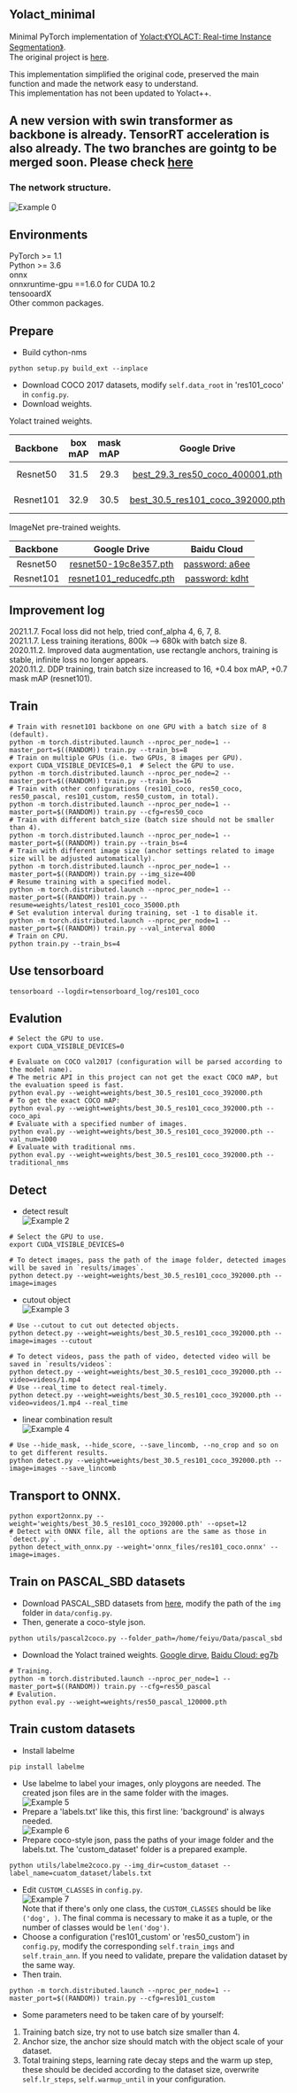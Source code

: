 ## Yolact_minimal
Minimal PyTorch implementation of [Yolact:《YOLACT: Real-time Instance Segmentation》](https://arxiv.org/abs/1904.02689).  
The original project is [here](https://github.com/dbolya/yolact).  

This implementation simplified the original code, preserved the main function and made the network easy to understand.  
This implementation has not been updated to Yolact++.  


## A new version with swin transformer as backbone is already. TensorRT acceleration is also already. The two branches are gointg to be merged soon. Please check [here](https://github.com/feiyuhuahuo/Yolact_minimal/tree/dev)  

### The network structure.  
![Example 0](readme_imgs/network.png)

## Environments  
PyTorch >= 1.1  
Python >= 3.6  
onnx  
onnxruntime-gpu ==1.6.0 for CUDA 10.2  
tensooardX  
Other common packages.  

## Prepare
- Build cython-nms  
```Shell
python setup.py build_ext --inplace
```
- Download COCO 2017 datasets, modify `self.data_root` in 'res101_coco' in `config.py`. 
- Download weights.

Yolact trained weights.  

|Backbone   | box mAP  | mask mAP | Google Drive                                                                                                   |Baidu Cloud                                                       |
|:---------:|:--------:|:--------:|:--------------------------------------------------------------------------------------------------------------:|:----------------------------------------------------------------:|
|Resnet50   | 31.5     | 29.3     | [best_29.3_res50_coco_400001.pth](https://drive.google.com/file/d/1pe8T2GhS7Vg9ahX3PmSgLD73rwr8NdQm/view?usp=sharing)    |[password: 2v8s](https://pan.baidu.com/s/1dMy_qRfY1I-SIyPwwk2vMQ) |
|Resnet101  | 32.9     | 30.5     | [best_30.5_res101_coco_392000.pth](https://drive.google.com/file/d/17mPdwqSZGMKuj5P9iVd2Il56J2UUzpzL/view?usp=sharing)   |[password: 0jq2](https://pan.baidu.com/s/1L7jSW_yoYWS8RPhbunj7hQ) |

ImageNet pre-trained weights.  

| Backbone  | Google Drive                                                                                                    |Baidu Cloud                                                        |
|:---------:|:---------------------------------------------------------------------------------------------------------------:|:-----------------------------------------------------------------:|
| Resnet50  | [resnet50-19c8e357.pth](https://drive.google.com/file/d/1Uwz7BYHEmPuMCRQDW2wD00Jbeb-jxWng/view?usp=sharing)     | [password: a6ee](https://pan.baidu.com/s/1aFLE-e1KdH_FxRlisWzTHw) |
| Resnet101 | [resnet101_reducedfc.pth](https://drive.google.com/file/d/1vaDqYNB__jTB7_p9G6QTMvoMDlGkHzhP/view?usp=sharing)   | [password: kdht](https://pan.baidu.com/s/1ha4aH7xVg-0J0Ukcqcr6OQ) |

## Improvement log
2021.1.7. Focal loss did not help, tried conf_alpha 4, 6, 7, 8.  
2021.1.7. Less training iterations, 800k --> 680k with batch size 8.  
2020.11.2. Improved data augmentation, use rectangle anchors, training is stable, infinite loss no longer appears.  
2020.11.2. DDP training, train batch size increased to 16, +0.4 box mAP, +0.7 mask mAP (resnet101).  

## Train
```Shell
# Train with resnet101 backbone on one GPU with a batch size of 8 (default).
python -m torch.distributed.launch --nproc_per_node=1 --master_port=$((RANDOM)) train.py --train_bs=8
# Train on multiple GPUs (i.e. two GPUs, 8 images per GPU).
export CUDA_VISIBLE_DEVICES=0,1  # Select the GPU to use.
python -m torch.distributed.launch --nproc_per_node=2 --master_port=$((RANDOM)) train.py --train_bs=16
# Train with other configurations (res101_coco, res50_coco, res50_pascal, res101_custom, res50_custom, in total).
python -m torch.distributed.launch --nproc_per_node=1 --master_port=$((RANDOM)) train.py --cfg=res50_coco
# Train with different batch_size (batch size should not be smaller than 4).
python -m torch.distributed.launch --nproc_per_node=1 --master_port=$((RANDOM)) train.py --train_bs=4
# Train with different image size (anchor settings related to image size will be adjusted automatically).
python -m torch.distributed.launch --nproc_per_node=1 --master_port=$((RANDOM)) train.py --img_size=400
# Resume training with a specified model.
python -m torch.distributed.launch --nproc_per_node=1 --master_port=$((RANDOM)) train.py --resume=weights/latest_res101_coco_35000.pth
# Set evalution interval during training, set -1 to disable it.  
python -m torch.distributed.launch --nproc_per_node=1 --master_port=$((RANDOM)) train.py --val_interval 8000
# Train on CPU.
python train.py --train_bs=4
```
## Use tensorboard
```Shell
tensorboard --logdir=tensorboard_log/res101_coco
```

## Evalution
```Shell
# Select the GPU to use.
export CUDA_VISIBLE_DEVICES=0
```

```Shell
# Evaluate on COCO val2017 (configuration will be parsed according to the model name).
# The metric API in this project can not get the exact COCO mAP, but the evaluation speed is fast. 
python eval.py --weight=weights/best_30.5_res101_coco_392000.pth
# To get the exact COCO mAP:
python eval.py --weight=weights/best_30.5_res101_coco_392000.pth --coco_api
# Evaluate with a specified number of images.
python eval.py --weight=weights/best_30.5_res101_coco_392000.pth --val_num=1000
# Evaluate with traditional nms.
python eval.py --weight=weights/best_30.5_res101_coco_392000.pth --traditional_nms
```
## Detect
- detect result  
![Example 2](readme_imgs/result.jpg)  
  
```Shell
# Select the GPU to use.
export CUDA_VISIBLE_DEVICES=0
```

```Shell
# To detect images, pass the path of the image folder, detected images will be saved in `results/images`.
python detect.py --weight=weights/best_30.5_res101_coco_392000.pth --image=images
```
- cutout object  
![Example 3](readme_imgs/cutout.jpg)
```
# Use --cutout to cut out detected objects.
python detect.py --weight=weights/best_30.5_res101_coco_392000.pth --image=images --cutout
```
```
# To detect videos, pass the path of video, detected video will be saved in `results/videos`:
python detect.py --weight=weights/best_30.5_res101_coco_392000.pth --video=videos/1.mp4
# Use --real_time to detect real-timely.
python detect.py --weight=weights/best_30.5_res101_coco_392000.pth --video=videos/1.mp4 --real_time
```
- linear combination result  
![Example 4](readme_imgs/lincomb.jpg)
```
# Use --hide_mask, --hide_score, --save_lincomb, --no_crop and so on to get different results.
python detect.py --weight=weights/best_30.5_res101_coco_392000.pth --image=images --save_lincomb
```
## Transport to ONNX.  
```
python export2onnx.py --weight='weights/best_30.5_res101_coco_392000.pth' --opset=12
# Detect with ONNX file, all the options are the same as those in `detect.py`.
python detect_with_onnx.py --weight='onnx_files/res101_coco.onnx' --image=images.
```

## Train on PASCAL_SBD datasets
- Download PASCAL_SBD datasets from [here](http://home.bharathh.info/pubs/codes/SBD/download.html), modify the path of the `img` folder in `data/config.py`.
- Then, generate a coco-style json.
```Shell
python utils/pascal2coco.py --folder_path=/home/feiyu/Data/pascal_sbd
```
- Download the Yolact trained weights.
[Google dirve](https://drive.google.com/file/d/1QHO_FEbsFJvN9_L4WZqCpKFtUre6iMVb/view?usp=sharing),   [Baidu Cloud: eg7b](https://pan.baidu.com/s/1KM5yV4IxHiAX4Iwn5G_TuA)

```Shell
# Training.
python -m torch.distributed.launch --nproc_per_node=1 --master_port=$((RANDOM)) train.py --cfg=res50_pascal
# Evalution.
python eval.py --weight=weights/res50_pascal_120000.pth
```

## Train custom datasets
- Install labelme  
```Shell
pip install labelme
```
- Use labelme to label your images, only ploygons are needed. The created json files are in the same folder with the images.  
![Example 5](readme_imgs/labelme.png)
- Prepare a 'labels.txt' like this, this first line: 'background' is always needed.  
![Example 6](readme_imgs/labels.png)
- Prepare coco-style json, pass the paths of your image folder and the labels.txt. The 'custom_dataset' folder is a prepared example.  
```Shell
python utils/labelme2coco.py --img_dir=custom_dataset --label_name=cuatom_dataset/labels.txt
```
- Edit `CUSTOM_CLASSES` in `config.py`.  
![Example 7](readme_imgs/label_name.png)  
Note that if there's only one class, the `CUSTOM_CLASSES` should be like `('dog', )`. The final comma is necessary to make it as a tuple, or the number of classes would be `len('dog')`.  
- Choose a configuration ('res101_custom' or 'res50_custom') in `config.py`, modify the corresponding `self.train_imgs` and `self.train_ann`. If you need to validate, prepare the validation dataset by the same way.  
- Then train.  
```Shell
python -m torch.distributed.launch --nproc_per_node=1 --master_port=$((RANDOM)) train.py --cfg=res101_custom
```
- Some parameters need to be taken care of by yourself:
1) Training batch size, try not to use batch size smaller than 4.
2) Anchor size, the anchor size should match with the object scale of your dataset.
3) Total training steps, learning rate decay steps and the warm up step, these should be decided according to the dataset size, overwrite `self.lr_steps`, `self.warmup_until` in your configuration.
